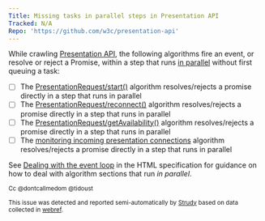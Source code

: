 ```yaml
---
Title: Missing tasks in parallel steps in Presentation API
Tracked: N/A
Repo: 'https://github.com/w3c/presentation-api'
---
```


While crawling [Presentation API](https://w3c.github.io/presentation-api/), the following algorithms fire an event, or resolve or reject a Promise, within a step that runs [in parallel](https://html.spec.whatwg.org/multipage/infrastructure.html#in-parallel) without first queuing a task:
* [ ] The [PresentationRequest/start()](https://w3c.github.io/presentation-api/#dom-presentationrequest-start) algorithm resolves/rejects a promise directly in a step that runs in parallel
* [ ] The [PresentationRequest/reconnect()](https://w3c.github.io/presentation-api/#dom-presentationrequest-reconnect) algorithm resolves/rejects a promise directly in a step that runs in parallel
* [ ] The [PresentationRequest/getAvailability()](https://w3c.github.io/presentation-api/#dom-presentationrequest-getavailability) algorithm resolves/rejects a promise directly in a step that runs in parallel
* [ ] The [monitoring incoming presentation connections](https://w3c.github.io/presentation-api/#dfn-monitoring-incoming-presentation-connections) algorithm resolves/rejects a promise directly in a step that runs in parallel

See [Dealing with the event loop](https://html.spec.whatwg.org/multipage/webappapis.html#event-loop-for-spec-authors) in the HTML specification for guidance on how to deal with algorithm sections that run *in parallel*.

<sub>Cc @dontcallmedom @tidoust</sub>

<sub>This issue was detected and reported semi-automatically by [Strudy](https://github.com/w3c/strudy/) based on data collected in [webref](https://github.com/w3c/webref/).</sub>
